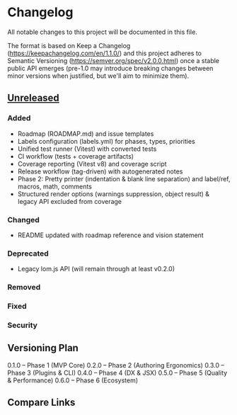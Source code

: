 # Changelog

All notable changes to this project will be documented in this file.

The format is based on Keep a Changelog (https://keepachangelog.com/en/1.1.0/)
and this project adheres to Semantic Versioning (https://semver.org/spec/v2.0.0.html) once a stable public API emerges (pre-1.0 may introduce breaking changes between minor versions when justified, but we'll aim to minimize them).

## [Unreleased]
### Added
- Roadmap (ROADMAP.md) and issue templates
- Labels configuration (labels.yml) for phases, types, priorities
- Unified test runner (Vitest) with converted tests
- CI workflow (tests + coverage artifacts)
- Coverage reporting (Vitest v8) and coverage script
- Release workflow (tag-driven) with autogenerated notes
- Phase 2: Pretty printer (indentation & blank line separation) and label/ref, macros, math, comments
- Structured render options (warnings suppression, object result) & legacy API excluded from coverage

### Changed
- README updated with roadmap reference and vision statement

### Deprecated
- Legacy lom.js API (will remain through at least v0.2.0)

### Removed
### Fixed
### Security

<!-- Template for future releases:
- Continuous Integration workflow (GitHub Actions) running tests on Node 18/20/22 with caching
### Added
### Changed
### Deprecated
### Removed
-->

## Versioning Plan
0.1.0 – Phase 1 (MVP Core)
0.2.0 – Phase 2 (Authoring Ergonomics)
0.3.0 – Phase 3 (Plugins & CLI)
0.4.0 – Phase 4 (DX & JSX)
0.5.0 – Phase 5 (Quality & Performance)
0.6.0 – Phase 6 (Ecosystem)

## Compare Links
[Unreleased]: https://github.com/NikolasNeofytou/alive_latex/compare/main...HEAD
